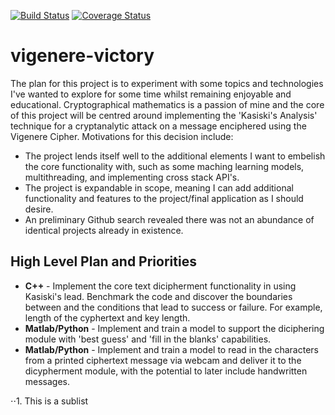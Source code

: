 [![Build Status](https://travis-ci.org/ajze/vigenere-victory.png)](https://travis-ci.org/ajze/vigenere-victory)
[![Coverage Status](https://coveralls.io/repos/github/ajze/vigenere-victory/badge.svg?branch=master)](https://coveralls.io/github/ajze/vigenere-victory?branch=master)

# vigenere-victory
The plan for this project is to experiment with some topics and technologies I've wanted to explore for some time whilst remaining enjoyable and educational. Cryptographical mathematics is a passion of mine and the core of this project will be centred around implementing the 'Kasiski's Analysis' technique for a cryptanalytic attack on a message enciphered using the Vigenere Cipher. Motivations for this decision include:
* The project lends itself well to the additional elements I want to embelish the core functionality with, such as some maching learning models, multithreading, and implementing cross stack API's.
* The project is expandable in scope, meaning I can add additional functionality and features to the project/final application as I should desire.
* An preliminary Github search revealed there was not an abundance of identical projects already in existence.

## High Level Plan and Priorities
* **C++** - Implement the core text dicipherment functionality in using Kasiski's lead. Benchmark the code and discover the boundaries between and the conditions that lead to success or failure. For example, length of the cyphertext and key length.
* **Matlab/Python** - Implement and train a model to support the diciphering module with 'best guess' and 'fill in the blanks' capabilities.
* **Matlab/Python** - Implement and train a model to read in the characters from a printed ciphertext message via webcam and deliver it to the dicypherment module, with the potential to later include handwritten messages. 

⋅⋅1. This is a sublist
